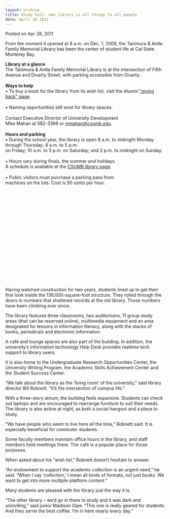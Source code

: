 ```yaml
---
layout: archive
title: Study hall: new library is all things to all people
date: April 28 2011
---
```





<span class="date">Posted on Apr 28, 2011    </span>
<p>From the moment it opened at 8 a.m. on Dec. 1, 2008, the
Tanimura &amp; Antle Family Memorial Library has been the center of
student life at Cal State Monterey Bay.</p>
<p class="pullquote"><strong>Library at a glance</strong><br>
The Tanimura &amp; Antle Family Memorial Library is at the
intersection of Fifth Avenue and Divarty Street, with parking
accessible from Divarty.<br>
<br>
<strong>Ways to help</strong><br>
&#x2022; To buy a book for the library from its wish list, visit the
Alumni <a href="http://csumbalumni.org/giving-back" rel="nofollow">&quot;giving back&quot; page</a>.<br>
<br>
&#x2022; Naming opportunities still exist for library spaces.<br>
<br>
Contact Executive Director of University Development<br>
Mike Mahan at 582-3366 or <a href="mailto:mmahan@csumb.edu">mmahan@csumb.edu</a>.<br>
<br>
<strong>Hours and parking</strong><br>
&#x2022; During the school year, the library is open 8 a.m. to midnight
Monday through Thursday; 8 a.m. to 5 p.m.<br>
on Friday; 10 a.m. to 5 p.m. on Saturday; and 2 p.m. to midnight on
Sunday.<br>
<br>
&#x2022; Hours vary during finals, the summer and holidays.<br>
A schedule is available at the <a href="http://csumb.edu/library" rel="nofollow">CSUMB library page</a>.<br>
<br>
&#x2022; Public visitors must purchase a parking pass from<br>
machines on the lots. Cost is 50 cents per hour.</br></br></br></br></br></br></br></br></br></br></br></br></br></br></br></br></br></br></br></p>
<p>Having watched construction for two years, students lined up to
get their first look inside the 136,000-square-foot structure. They
rolled through the doors in numbers that shattered records at the
old library. Those numbers have been climbing ever since.</p>
<p>The library features three classrooms, two auditoriums, 11 group
study areas (that can be reserved online), multimedia equipment and
an area designated for lessons in information literacy, along with
the stacks of books, periodicals and electronic information.</p>
<p>A caf&#xE9; and lounge spaces are also part of the building. In
addition, the university&#x2019;s information technology Help Desk
provides realtime tech support to library users.</p>
<p>It is also home to the Undergraduate Research Opportunities
Center, the University Writing Program, the Academic Skills
Achievement Center and the Student Success Center.</p>
<p>&#x201C;We talk about the library as the &#x2018;living room&#x2019; of the
university,&#x201D; said library director Bill Robnett. &#x201C;It&#x2019;s the
intersection of campus life.&#x201D;</p>
<p>With a three-story atrium, the building feels expansive.
Students can check out laptops and are encouraged to rearrange
furniture to suit their needs. The library is also active at night,
as both a social hangout and a place to study.</p>
<p>&#x201C;We have people who seem to live here all the time,&#x201D; Robnett
said. It is especially beneficial for commuter students.</p>
<p>Some faculty members maintain office hours in the library, and
staff members hold meetings there. The caf&#xE9; is a popular place for
those purposes.</p>
<p>When asked about his &#x201C;wish list,&#x201D; Robnett doesn&#x2019;t hesitate to
answer.</p>
<p>&#x201C;An endowment to support the academic collection is an urgent
need,&#x201D; he said. &#x201C;When I say &#x2018;collection,&#x2019; I mean all kinds of
formats, not just books. We want to get into more multiple-platform
content.&#x201D;</p>
<p>Many students are pleased with the library just the way it
is.</p>
<p>&#x201C;The other library &#x2013; we&#x2019;d go in there to study and it was dark
and uninviting,&#x201D; said junior Madison Gipe. &#x201C;This one is really
geared for students. And they serve the best coffee. I&#x2019;m in here
nearly every day.&#x201D;</p>






